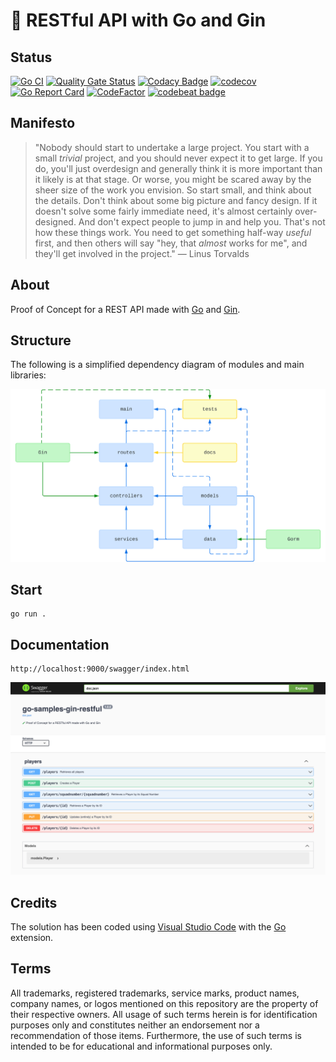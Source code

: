 # 🧪 RESTful API with Go and Gin

## Status

[![Go CI](https://github.com/nanotaboada/go-samples-gin-restful/actions/workflows/go.yml/badge.svg)](https://github.com/nanotaboada/go-samples-gin-restful/actions/workflows/go.yml)
[![Quality Gate Status](https://sonarcloud.io/api/project_badges/measure?project=nanotaboada_go-samples-gin-restful&metric=alert_status)](https://sonarcloud.io/summary/new_code?id=nanotaboada_go-samples-gin-restful)
[![Codacy Badge](https://app.codacy.com/project/badge/Grade/e2b234e8182d4a0f8efb9da619e1dc26)](https://app.codacy.com/gh/nanotaboada/go-samples-gin-restful/dashboard?utm_source=gh&utm_medium=referral&utm_content=&utm_campaign=Badge_grade)
[![codecov](https://codecov.io/gh/nanotaboada/go-samples-gin-restful/graph/badge.svg?token=i37VDcDWwx)](https://codecov.io/gh/nanotaboada/go-samples-gin-restful)
[![Go Report Card](https://goreportcard.com/badge/github.com/nanotaboada/go-samples-gin-restful)](https://goreportcard.com/report/github.com/nanotaboada/go-samples-gin-restful)
[![CodeFactor](https://www.codefactor.io/repository/github/nanotaboada/go-samples-gin-restful/badge)](https://www.codefactor.io/repository/github/nanotaboada/go-samples-gin-restful)
[![codebeat badge](https://codebeat.co/badges/d09d49d6-1fb4-4c7d-8009-aaef12c6b02b)](https://codebeat.co/projects/github-com-nanotaboada-go-samples-gin-restful-master)

## Manifesto

> "Nobody should start to undertake a large project. You start with a small _trivial_ project, and you should never expect it to get large. If you do, you'll just overdesign and generally think it is more important than it likely is at that stage. Or worse, you might be scared away by the sheer size of the work you envision. So start small, and think about the details. Don't think about some big picture and fancy design. If it doesn't solve some fairly immediate need, it's almost certainly over-designed. And don't expect people to jump in and help you. That's not how these things work. You need to get something half-way _useful_ first, and then others will say "hey, that _almost_ works for me", and they'll get involved in the project." — Linus Torvalds

## About

Proof of Concept for a REST API made with [Go](https://go.dev/) and [Gin](https://gin-gonic.com/).

## Structure

The following is a simplified dependency diagram of modules and main libraries:

![Dependency Diagram](go-samples-gin-restful.svg)

## Start

```console
go run .
```

## Documentation

```console
http://localhost:9000/swagger/index.html
```

![API Documentation](go-samples-gin-restful-swagger.png)

## Credits

The solution has been coded using [Visual Studio Code](https://code.visualstudio.com/) with the [Go](https://marketplace.visualstudio.com/items?itemName=golang.go) extension.

## Terms

All trademarks, registered trademarks, service marks, product names, company names, or logos mentioned on this repository are the property of their respective owners. All usage of such terms herein is for identification purposes only and constitutes neither an endorsement nor a recommendation of those items. Furthermore, the use of such terms is intended to be for educational and informational purposes only.
